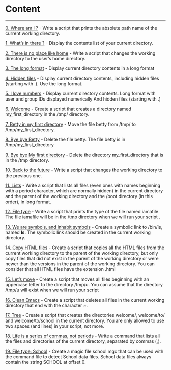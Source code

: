 # Content
---
[0. Where am I ?](0-current_working_directory) - Write a script that prints the absolute path name of the current working directory.

[1. What’s in there ?](1-listit) - Display the contents list of your current directory.

[2. There is no place like home](2-bring_me_home) - Write a script that changes the working directory to the user’s home directory.

[3. The long format](3-listfiles) - Display current directory contents in a long format

[4. Hidden files](4-listmorefiles) - Display current directory contents, including hidden files (starting with .). Use the long format.

[5. I love numbers](5-listfilesdigitonly) - Display current directory contents. Long format with user and group IDs displayed numerically And hidden files (starting with .)

[6. Welcome](6-firstdirectory) - Create a script that creates a directory named my_first_directory in the /tmp/ directory.

[7. Betty in my first directory](7-movethatfile) - Move the file betty from /tmp/ to /tmp/my_first_directory.

[8. Bye bye Betty](8-firstdelete) - Delete the file betty. The file betty is in /tmp/my_first_directory

[9. Bye bye My first directory](9-firstdirdeletion) - Delete the directory my_first_directory that is in the /tmp directory.

[10. Back to the future](10-back) - Write a script that changes the working directory to the previous one.

[11. Lists](11-lists) - Write a script that lists all files (even ones with names beginning with a period character, which are normally hidden) in the current directory and the parent of the working directory and the /boot directory (in this order), in long format.

[12. File type](12-file_type) - Write a script that prints the type of the file named iamafile. The file iamafile will be in the /tmp directory when we will run your script
.

[13. We are symbols, and inhabit symbols](13-symbolic_link) - Create a symbolic link to /bin/ls, named __ls__. The symbolic link should be created in the current working directory.

[14. Copy HTML files](14-copy_html) - Create a script that copies all the HTML files from the current working directory to the parent of the working directory, but only copy files that did not exist in the parent of the working directory or were newer than the versions in the parent of the working directory. You can consider that all HTML files have the extension .html

[15. Let’s move](100-lets_move) - Create a script that moves all files beginning with an uppercase letter to the directory /tmp/u. You can assume that the directory /tmp/u will exist when we will run your script

[16. Clean Emacs](101-clean_emacs) - Create a script that deletes all files in the current working directory that end with the character ~.

[17. Tree](102-tree) - Create a script that creates the directories welcome/, welcome/to/ and welcome/to/school in the current directory. You are only allowed to use two spaces (and lines) in your script, not more.

[18. Life is a series of commas, not periods](103-commas) - Write a command that lists all the files and directories of the current directory, separated by commas (,).

[19. File type: School](school.mgc) - Create a magic file school.mgc that can be used with the command file to detect School data files. School data files always contain the string SCHOOL at offset 0.
